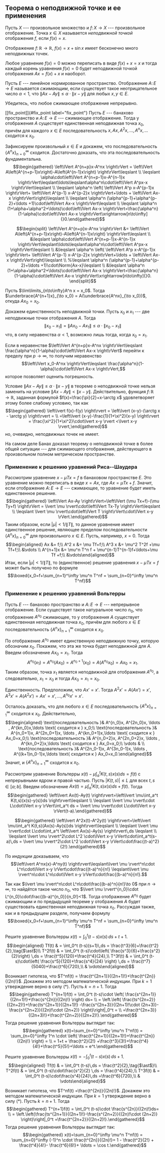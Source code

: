 

Теорема о неподвижной точке и ее применения
-------------------------------------------

Пусть $X$ --- произвольное множество и $f\colon X\to X$ --- произвольное
отображение. Точка $x\in X$ называется *неподвижной точкой* отображения
$f$, если $f(x)=x$.

Отображение $f\colon\mathbb{R}\to\mathbb{R}$, $f(x)=x+\sin x$ имеет
бесконечно много неподвижных точек.

Любое уравнение $f(x)=0$ можно переписать в виде $f(x)+x = x$ и тогда
каждый корень уравнения $f(x)=0$ будет неподвижной точкой отображения
$Ax=f(x)+x$ и наоборот.

Пусть $E$ --- линейное нормированное пространство. Отображение
$A\colon E\to E$ называется *сжимающим*, если существует такое
неотрицательное число $\alpha <1$, что
$\lVert Ax-Ay \rVert\leqslant\alpha\cdot\lVert x-y \rVert$ для любых
$x,y\in E$.

Убедитесь, что любое сжимающее отображение непрерывно.

[\[fix\_point\]]{#fix_point label="fix_point"} Пусть $E$ --- банахово
пространство и $A\colon E\to E$ --- сжимающее отображение. Тогда у
отображения $A$ существует единственная неподвижная точка $x_0$, причём
для каждого $x\in E$ последовательность
$x, Ax, A^2x,\ldots ,A^nx,\ldots$ сходится к $x_0$.

Зафиксируем произвольный $x\in E$ и докажем, что последовательность
$\{A^nx\}_{n=0}^\infty$ сходится. Достаточно доказать, что эта
последовательность фундаментальна. $$\begin{gathered}
\left\lVert A^{n+p}x-A^nx \right\rVert = \left\lVert A\left(A^{n+p-1}x\right)-A\left(A^{n-1}x\right) \right\rVert\leqslant \\
\leqslant \alpha\cdot\left\lVert A^{n+p-1}x-A^{n-1}x \right\rVert\leqslant\ldots\leqslant\alpha^n\cdot\left\lVert A^px-x \right\rVert\leqslant \\
\leqslant \alpha^n \left( \left\lVert A^p x-A^{p-1}x \right\rVert+ \left\lVert A^{p-1} x-A^{p-2}x \right\rVert+\ldots +  \left\lVert Ax-x \right\rVert\right)\leqslant \\
\leqslant \alpha^n (\alpha^{p-1}+\alpha^{p-2}+\ldots +1)\cdot\left\lVert Ax-x \right\rVert\leqslant \\
\leqslant \alpha^n (1+\alpha+\alpha^2+\ldots)\cdot\left\lVert Ax-x \right\rVert=\frac{\alpha^n}{1-\alpha}\cdot\left\lVert Ax-x \right\rVert\xrightarrow[n\to\infty]{}0.\end{gathered}$$

$$\begin{split}
\left\lVert A^{n+p}x-A^nx \right\rVert &= \left\lVert A\left(A^{n+p-1}x\right)-A\left(A^{n-1}x\right) \right\rVert\leqslant \\
&\leqslant \alpha\cdot\left\lVert A^{n+p-1}x-A^{n-1}x \right\rVert\leqslant\ldots\leqslant\alpha^n\cdot\left\lVert A^px-x \right\rVert\leqslant \\
&\leqslant \alpha^n \left( \left\lVert A^p x-A^{p-1}x \right\rVert+ \left\lVert A^{p-1} x-A^{p-2}x \right\rVert+\ldots +  \left\lVert Ax-x \right\rVert\right)\leqslant \\
%\leqslant \alpha^n (\alpha^{p-1}+\alpha^{p-2}+\ldots +1)\cdot\Norm{Ax-x}\leqslant \\
&\leqslant \alpha^n (1+\alpha+\alpha^2+\ldots)\cdot\left\lVert Ax-x \right\rVert=\frac{\alpha^n}{1-\alpha}\cdot\left\lVert Ax-x \right\rVert\xrightarrow[n\to\infty]{}0.
\end{split}$$

Пусть $\lim\limits_{n\to\infty}A^n x = x_0$. Тогда
$\underbrace{A^{n+1}x}_{\to x_0} = A(\underbrace{A^nx}_{\to x_0})$,
откуда $Ax_0 = x_0$.

Докажем единственность неподвижной точки. Пусть $x_0$ и $x_1$ --- две
неподвижные точки отображения $A$. Тогда
$$\lVert x_0-x_1 \rVert = \left\lVert Ax_0-Ax_1 \right\rVert\leqslant\alpha\cdot\left\lVert x_0-x_1 \right\rVert$$
что, в силу неравенства $\alpha < 1$, возможно лишь тогда, когда
$x_0=x_1$.

Если в неравенстве
$\left\lVert A^{n+p}x-A^nx \right\rVert\leqslant \frac{\alpha^n}{1-\alpha}\cdot\left\lVert Ax-x \right\rVert$
перейти к пределу при $p\to\infty$, то получим неравенство
$$\left\lVert x_0-A^nx \right\rVert\leqslant \frac{\alpha^n}{1-\alpha}\cdot\left\lVert Ax-x \right\rVert,$$
которое позволяет оценить погрешность.

Условие $\lVert Ax-Ay \rVert\leqslant\alpha\cdot\lVert x-y \rVert$ в
теореме о неподвижной точке нельзя заменить на условие
$\lVert Ax-Ay \rVert < \lVert x-y \rVert$. Действительно, функция
$f\colon\mathbb{R}\to\mathbb{R}$, заданная формулой
$f(x)=\frac{\pi}{2}+x-\arctg x$ удовлетворяет этому более слабому
условию, так как $$\begin{gathered}
\left\lvert f(x)-f(y) \right\rvert = \left\lvert (x-y)-(\arctg x - \arctg y) \right\rvert = \\ 
=\left\lvert (x-y)-\frac{1}{1+\xi^2}(x-y) \right\rvert = \frac{\xi^2}{1+\xi^2}\cdot\lvert x-y \rvert
<\lvert x-y \rvert,\end{gathered}$$ но, очевидно, неподвижных точек не
имеет.

На самом деле Банах доказал теорему о неподвижной точке в более общей
ситуации --- для сжимающего отображения, действующего в произвольном
полном метрическом пространстве.

### Применение к решению уравнений Риса--Шаудера

Рассмотрим уравнение $x-\mu Tx = f$ в банаховом пространстве $E$. Это
уравнение можно переписать в виде $x=Ax$, где $Ax=\mu Tx+f$. Значит,
если отображение $A\colon E\to E$ --- сжимающее, то уравнение будет
иметь единственное решение. $$\begin{gathered}
\left\lVert Ax-Ay \right\rVert=\left\lVert (\mu Tx+f)-(\mu Ty+f) \right\rVert = \lvert \mu \rvert\cdot\left\lVert Tx-Ty \right\rVert\leqslant \\
\leqslant \lvert \mu \rvert\cdot\left\lVert T \right\rVert\cdot\lVert x-y \rVert.\end{gathered}$$
Таким образом, если $\lvert \mu \rvert < 1/\left\lVert T \right\rVert$,
то данное уравнение имеет единственное решение, являющее пределом
последовательности $\{A^n x\}_{n=0}^\infty$ для произвольного $x\in E$.
Пусть, например, $x=0$. Тогда $$\begin{aligned}
Ax &= f;\\
A^2 x &= \mu Tf+f;\\
A^3 x &= \mu^2 T^2f +\mu Tf+f;\\
&\vdots \\
A^{n+1}x &= \mu^n T^n f + \mu^{n-1}T^{n-1}f+\ldots+\mu Tf +f;\\
&\vdots\end{aligned}$$ Итак, если
$\lvert \mu \rvert < 1/\left\lVert T \right\rVert$, то (единственное)
решение уравнения $x-\mu Tx = f$ может быть получено по формуле
$$\boxed{x_0=f+\sum_{n=1}^\infty \mu^n T^nf = \sum_{n=0}^\infty \mu^n T^nf}$$

### Применение к решению уравнений Вольтерры

Пусть $E$ --- банахово пространство и $A\colon E\to E$ --- непрерывное
отображение. Если существует такое натуральное число $n_0$, что
отображение $A^{n_0}$ сжимающее, то у отображения $A$ существует
единственная неподвижная точка $x_0$, причём для любого $x\in E$
последовательность $\{A^nx\}_{n=1}^\infty$ сходится к $x_0$.

По отображение $A^{n_0}$ имеет единственную неподвижную точку, которую
обозначим $x_0$. Покажем, что эта же точка будет неподвижной для $A$.
Введем обозначение $Ax_0=x_1$. Тогда
$$A^{n_0}(x_1)=A^{n_0}(Ax_0)=A^{n_0+1}(x_0)=A(A^{n_0}x_0)=Ax_0=x_1.$$
Таким образом, точка $x_1$ является неподвижной для отображения
$A^{n_0}$, а следовательно, $x_1 = x_0$ и тогда $Ax_0=x_1=x_0$.

Единственность. Предположим, что $Ax'=x'$. Тогда $A^2x'=A(Ax')=x'$,
$A^3x'=A(A^2x')=Ax'=x',\ldots , A^{n_0}x'=x'$.

Осталось доказать, что для любого $x\in E$ последовательность
$\{A^nx\}_{n=1}^\infty$ сходится к $x_0$. Действительно,
$$\begin{aligned}
\text{последовательность }& A^{n_0}x, A^{2n_0}x, \ldots , A^{kn_0}x,\ldots \text{ сходится к } x_0;\\
\text{последовательность }& A^{n_0+1}x, A^{2n_0+1}x, \ldots , A^{kn_0+1}x,\ldots \text{ сходится к } Ax_0=x_0;\\
\text{последовательность }& A^{n_0+2}x, A^{2n_0+2}x, \ldots , A^{kn_0+2}x,\ldots \text{ сходится к } Ax_0=x_0;\\
\vdots & \\
\text{последовательность }& A^{2n_0-1}x, A^{3n_0-1}x, \ldots , A^{(k+1)n_0-1}x,\ldots \text{ сходится к } Ax_0=x_0.\end{aligned}$$
Значит, и $\{A^nx\}_{n=1}^\infty$ сходится к $x_0$.

Рассмотрим уравнение Вольтерры $x(t)-\mu\int_a^t K(t,s)x(s)ds=f(t)$ с
непрерывными ядром и правой частью. Пусть
$\left\lvert K(t,s) \right\rvert\leqslant L$ для всех $t,s\in [a;b]$.
Введем обозначение $Ax(t)=\mu\int_a^t K(t,s)x(s)ds+f(t)$. Тогда
$$\begin{gathered}
\left\lvert Ax(t)-Ay(t) \right\rvert=\left\lvert \mu\int_a^t K(t,s)(x(s)-y(s))ds \right\rvert\leqslant \\
\leqslant \lvert \mu \rvert\cdot L\cdot\lVert x-y \rVert\int_a^t ds = \lvert \mu \rvert\cdot L\cdot\lVert x-y \rVert(t-a).\end{gathered}$$

$$\begin{gathered}
\left\lvert A^2x(t)-A^2y(t) \right\rvert=\left\lvert \mu\int_a^t K(t,s)(Ax(s)-Ay(s))ds \right\rvert\leqslant \\
\leqslant \lvert \mu \rvert\cdot L\cdot\int_a^t \left\lvert Ax(s)-Ay(s) \right\rvert\,ds \leqslant \\
\leqslant \lvert \mu \rvert^2\cdot L^2 \cdot\lVert x-y \rVert\cdot\int_a^t(s-a)\,ds = 
\lvert \mu \rvert^2\cdot L^2 \cdot\lVert x-y \rVert\cdot\frac{(t-a)^2}{2!}.\end{gathered}$$

По индукции доказываем, что
$$\left\lvert A^nx(x)-A^ny(t) \right\rvert\leqslant\lvert \mu \rvert^n\cdot L^n\cdot\lVert x-y \rVert\cdot\frac{(t-a)^n}{n!}
\leqslant\lvert \mu \rvert^n\cdot L^n\cdot\lVert x-y \rVert\cdot\frac{(b-a)^n}{n!}.$$

Так как $\lvert \mu \rvert^n\cdot L^n\cdot\frac{(b-a)^n}{n!}\to 0$ при
$n\to\infty$, то найдётся такое число $n_0$, что
$\lvert \mu \rvert^{n_0}\cdot L^{n_0}\cdot\frac{(b-a)^{n_0}}{n_0!}<1$.
Тогда отображение $A^{n_0}$ будет сжимающим и по предыдущей теореме у
отображения $A$ будет существовать единственная неподвижная точка $x_0$.
Рассуждая также, как и в предыдущем разделе, получаем формулу
$$\boxed{x_0=f+\sum_{n=1}^\infty \mu^n T^nf = \sum_{n=0}^\infty \mu^n T^nf}$$

Решите уравнение Вольтерры $x(t)=\int_0^t (t-s)x(s)\,ds + t+1$.
$$\begin{aligned}
Tf(t) & = \int_0^t (t-s)(s+1)\,ds = \frac{t^3}{6}+\frac{t^2}{2},\tag{$\ast$}\\
T^2f(t) & = \int_0^t (t-s)\cdot\left( \frac{s^3}{6}+\frac{s^2}{2}\right) \,ds = \frac{t^5}{120}+\frac{t^4}{24},\\
T^3f(t) & = \int_0^t (t-s)\cdot\left( \frac{s^5}{120}+\frac{s^4}{24} \right) \,ds = \frac{t^7}{5040}+\frac{t^6}{720},\\
& \vdots\end{aligned}$$

Возникает гипотеза, что
$T^nf(t) = \frac{t^{2n+1}}{(2n+1)!}+\frac{t^{2n}}{(2n)!}$. Докажем это
методом математической индукции. При $k=1$ утверждение верно в силу
$(\ast)$. Пусть $k=n+1$. Тогда $$\begin{gathered}
T^{n+1}f(t) = \int_0^t (t-s)\cdot \left( \frac{s^{2n+1}}{(2n+1)!}+\frac{s^{2n}}{(2n)!} \right) ds= \\
= \left.\left(  \frac{ts^{2n+2}}{(2n+2)!}+\frac{ts^{2n+1}}{(2n+1)!} -\frac{s^{2n+3}}{(2n+1)!\cdot (2n+3)}-\frac{s^{2n+2}}{(2n)!\cdot (2n+2)} \right)\right|_0^t = \\
=\frac{t^{2n+3}}{(2n+3)!}+\frac{t^{2n+2}}{(2n+2)!}.\end{gathered}$$
Тогда решение уравнения Вольтерры выглядит так: $$\begin{gathered}
x(t)=\sum_{n=0}^\infty \mu^n T^nf(t) = \sum_{n=0}^\infty 1^n \cdot
\left( \frac{t^{2n+1}}{(2n+1)!}+\frac{t^{2n}}{(2n)!} \right)  = \\ = 
1+t + \frac{t^2}{2!} +\frac{t^3}{3!}+\frac{t^4}{4!}+\frac{t^5}{5!}+\ldots = e^t.\end{gathered}$$

Решите уравнение Вольтерры $x(t)=-\int_0^t (t-s)x(s)\,ds +1$.
$$\begin{aligned}
Tf(t) & = \int_0^t (t-s)\,ds = \frac{t^2}{2},\tag{$\ast$}\\
T^2f(t) & = \int_0^t (t-s)\cdot\frac{s^2}{2} \,ds = \frac{t^4}{24},\\
T^3f(t) & = \int_0^t (t-s)\cdot\frac{s^4}{24}\,ds =\frac{t^6}{720},\\
& \vdots\end{aligned}$$

Возникает гипотеза, что $T^nf(t) =\frac{t^{2n}}{(2n)!}$. Докажем это
методом математической индукции. При $k=1$ утверждение верно в силу
$(\ast)$. Пусть $k=n+1$. Тогда $$\begin{gathered}
T^{n+1}f(t) = \int_0^t (t-s)\cdot \frac{s^{2n}}{(2n)!}ds= \\
= \left.\left(\frac{ts^{2n+1}}{(2n+1)!}-\frac{s^{2n+2}}{(2n)!\cdot (2n+2)} \right)\right|_0^t 
=\frac{t^{2n+2}}{(2n+2)!}.\end{gathered}$$ Тогда решение уравнения
Вольтерры выглядит так: $$\begin{gathered}
x(t)=\sum_{n=0}^\infty \mu^n T^nf(t) = \sum_{n=0}^\infty (-1)^n \cdot
\frac{t^{2n}}{(2n)!}= 1 - \frac{t^2}{2!} + \frac{t^4}{4!}- \frac{t^6}{6!}+ \ldots = \cos t.\end{gathered}$$